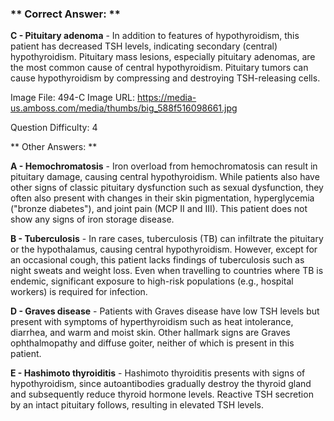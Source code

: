### ** Correct Answer: **

**C - Pituitary adenoma** - In addition to features of hypothyroidism, this patient has decreased TSH levels, indicating secondary (central) hypothyroidism. Pituitary mass lesions, especially pituitary adenomas, are the most common cause of central hypothyroidism. Pituitary tumors can cause hypothyroidism by compressing and destroying TSH-releasing cells.

Image File: 494-C
Image URL: https://media-us.amboss.com/media/thumbs/big_588f516098661.jpg

Question Difficulty: 4

** Other Answers: **

**A - Hemochromatosis** - Iron overload from hemochromatosis can result in pituitary damage, causing central hypothyroidism. While patients also have other signs of classic pituitary dysfunction such as sexual dysfunction, they often also present with changes in their skin pigmentation, hyperglycemia ("bronze diabetes"), and joint pain (MCP II and III). This patient does not show any signs of iron storage disease.

**B - Tuberculosis** - In rare cases, tuberculosis (TB) can infiltrate the pituitary or the hypothalamus, causing central hypothyroidism. However, except for an occasional cough, this patient lacks findings of tuberculosis such as night sweats and weight loss. Even when travelling to countries where TB is endemic, significant exposure to high-risk populations (e.g., hospital workers) is required for infection.

**D - Graves disease** - Patients with Graves disease have low TSH levels but present with symptoms of hyperthyroidism such as heat intolerance, diarrhea, and warm and moist skin. Other hallmark signs are Graves ophthalmopathy and diffuse goiter, neither of which is present in this patient.

**E - Hashimoto thyroiditis** - Hashimoto thyroiditis presents with signs of hypothyroidism, since autoantibodies gradually destroy the thyroid gland and subsequently reduce thyroid hormone levels. Reactive TSH secretion by an intact pituitary follows, resulting in elevated TSH levels.

